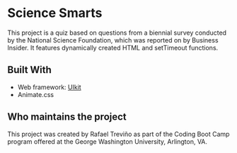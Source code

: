 # Science Smarts

This project is a quiz based on questions from a biennial survey conducted by the National Science Foundation, which was reported on by Business Insider. It features dynamically created HTML and setTimeout functions.

## Built With

* Web framework: [UIkit](https://getuikit.com/docs/introduction)
* Animate.css

## Who maintains the project
This project was created by Rafael Treviño as part of the Coding Boot Camp program offered at the George Washington University, Arlington, VA.